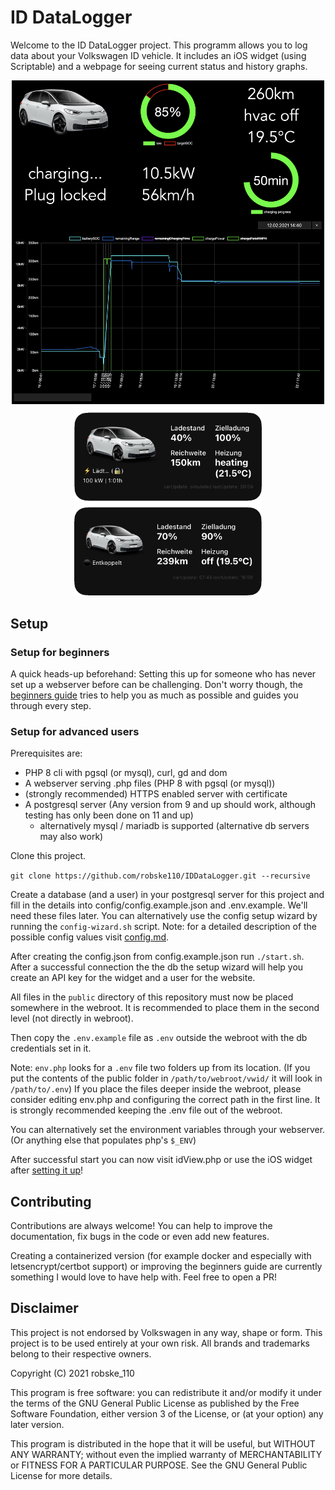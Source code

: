 # ID DataLogger

Welcome to the ID DataLogger project.
This programm allows you to log data about your Volkswagen ID vehicle.
It includes an iOS widget (using Scriptable) and a webpage for seeing current status and history graphs.

<p align="center">
  <img src="docs/img/idView.png" width="500">
  <img src="docs/img/widgets.png" width="300">
</p>

## Setup

### Setup for beginners

A quick heads-up beforehand: Setting this up for someone who has never set up a webserver before can be challenging.
Don't worry though, the [beginners guide](docs/beginnerguide.md) tries to help you as much as possible and guides you through every step.

### Setup for advanced users

Prerequisites are:
- PHP 8 cli with pgsql (or mysql), curl, gd and dom
- A webserver serving .php files (PHP 8 with pgsql (or mysql))
- (strongly recommended) HTTPS enabled server with certificate
- A postgresql server (Any version from 9 and up should work, although testing has only been done on 11 and up)
    - alternatively mysql / mariadb is supported (alternative db servers may also work)

Clone this project.

`git clone https://github.com/robske110/IDDataLogger.git --recursive`

Create a database (and a user) in your postgresql server for this project and fill in the details into config/config.example.json and .env.example. We'll need these files later.
You can alternatively use the config setup wizard by running the `config-wizard.sh` script.
Note: for a detailed description of the possible config values visit [config.md](docs/config.md).

After creating the config.json from config.example.json run `./start.sh`.
After a successful connection the the db the setup wizard will help you create an API key for the widget and a user for the website.

All files in the `public` directory of this repository must now be placed somewhere in the webroot.
It is recommended to place them in the second level (not directly in webroot).

Then copy the `.env.example` file as `.env` outside the webroot with the db credentials set in it.

Note:
`env.php` looks for a `.env` file two folders up from its location.
(If you put the contents of the public folder in `/path/to/webroot/vwid/` it will look in `/path/to/.env`)
If you place the files deeper inside the webroot, please consider editing env.php and configuring the correct path in the first line. It is strongly recommended keeping the .env file out of the webroot.

You can alternatively set the environment variables through your webserver. (Or anything else that populates php's `$_ENV`)

After successful start you can now visit idView.php or use the iOS widget after [setting it up](docs/ioswidget.md)!

## Contributing

Contributions are always welcome! You can help to improve the documentation, fix bugs in the code or even add new features.

Creating a containerized version (for example docker and especially with letsencrypt/certbot support) or
improving the beginners guide are currently something I would love to have help with. Feel free to open a PR!

## Disclaimer

This project is not endorsed by Volkswagen in any way, shape or form. This project is to be used entirely at your own risk.
All brands and trademarks belong to their respective owners.

Copyright (C) 2021 robske_110

This program is free software: you can redistribute it and/or modify
it under the terms of the GNU General Public License as published by
the Free Software Foundation, either version 3 of the License, or
(at your option) any later version.

This program is distributed in the hope that it will be useful,
but WITHOUT ANY WARRANTY; without even the implied warranty of
MERCHANTABILITY or FITNESS FOR A PARTICULAR PURPOSE.  See the
GNU General Public License for more details.